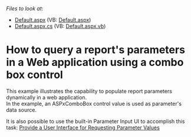 <!-- default file list -->
*Files to look at*:

* [Default.aspx](./CS/WebSite/Default.aspx) (VB: [Default.aspx](./VB/WebSite/Default.aspx))
* [Default.aspx.cs](./CS/WebSite/Default.aspx.cs) (VB: [Default.aspx.vb](./VB/WebSite/Default.aspx.vb))
<!-- default file list end -->
# How to query a report's parameters in a Web application using a combo box control


<p>This example illustrates the capability to populate report parameters dynamically in a web application.<br />
In the example, an ASPxComboBox control value is used as parameter's data source.</p><p>It is also possible to use the built-in Parameter Input UI to accomplish this task: <a href="http://documentation.devexpress.com/#XtraReports/CustomDocument10000"><u>Provide a User Interface for Requesting Parameter Values</u></a></p>

<br/>


